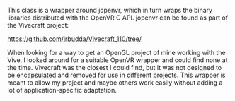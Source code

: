 This class is a wrapper around jopenvr, which in turn wraps the binary libraries distributed with the OpenVR C API. jopenvr can be found as part of the Vivecraft project: 

https://github.com/jrbudda/Vivecraft_110/tree/

When looking for a way to get an OpenGL project of mine working with the Vive,
I looked around for a suitable OpenVR wrapper and could find none at the time. Vivecraft was the closest I could find, but it was not designed to be encapsulated and removed for use in different projects. This wrapper is meant to allow my project and maybe others work easily without adding a lot of application-specific adaptation.
